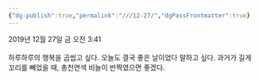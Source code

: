 ```yaml
---
{"dg-publish":true,"permalink":"///12-27/","dgPassFrontmatter":true}
---
```


2019년 12월 27일 금 오전 3:41<br/>
<br/>
하루하루의 행복을 곱씹고 싶다. 오늘도 결국 좋은 날이었다 말하고 싶다. 과거가 길게 꼬리를 빼었을 때, 총천연색 비늘이 반짝였으면 좋겠다.<br/>
